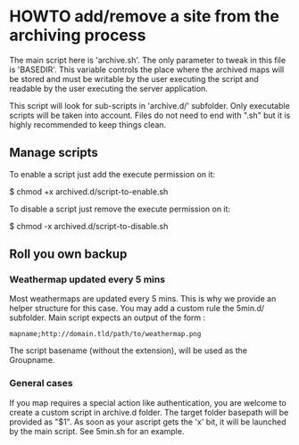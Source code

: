 # HOWTO add/remove a site from the archiving process

The main script here is 'archive.sh'. The only parameter to tweak in this file is
'BASEDIR'. This variable controls the place where the archived maps will be stored
and must be writable by the user executing the script and readable by the user executing
the server application.

This script will look for sub-scripts in 'archive.d/' subfolder. Only executable scripts
will be taken into account. Files do not need to end with ".sh" but it is highly recommended
to keep things clean.

## Manage scripts

To enable a script just add the execute permission on it:

  $ chmod +x archived.d/script-to-enable.sh

To disable a script just remove the execute permission on it:
  
  $ chmod -x archived.d/script-to-disable.sh

## Roll you own backup

### Weathermap updated every 5 mins

Most weathermaps are updated every 5 mins. This is why we provide an helper structure
for this case. You may add a custom rule the 5min.d/ subfolder. Main script expects an output
of the form :

```
mapname;http://domain.tld/path/to/weathermap.png
```

The script basename (without the extension), will be used as the Groupname.

### General cases

If you map requires a special action like authentication, you are welcome
to create a custom script in archive.d folder. The target folder basepath 
will be provided as "$1". As soon as your ascript gets the 'x' bit, it will be
launched by the main script. See 5min.sh for an example.
